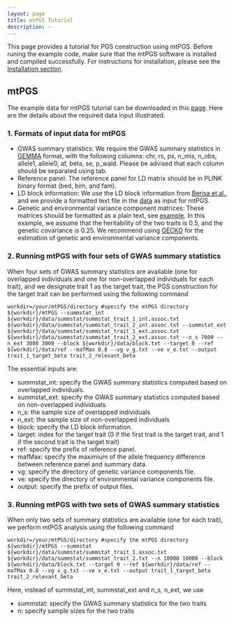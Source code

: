 ```yaml
---
layout: page
title: mtPGS Tutorial
description: ~
---
```

This page provides a tutorial for PGS construction using mtPGS. Before runing the example code, make sure that the mtPGS software is installed and compiled successfully. For instructions for installation, please see the [Installation section](https://xuchang0201.github.io/mtPGS/documentation/02_installation.html).

## mtPGS
The example data for mtPGS tutorial can be downloaded in this [page](https://xuchang0201.github.io/mtPGS/documentation/03_data.html). Here are the details about the required data input illustrated. 
### 1. Formats of input data for mtPGS
* GWAS summary statistics: We require the GWAS summary statistics in [GEMMA](https://github.com/genetics-statistics/GEMMA) format, with the following columns: chr, rs, ps, n_mis, n_obs, allele1, allele0, af, beta, se, p_wald. Please be advised that each column should be separated using tab. 
* Reference panel: The reference panel for LD matrix should be in PLINK binary format (bed, bim, and fam).
* LD block information: We use the LD block information from [Berisa et al.](https://www.ncbi.nlm.nih.gov/pmc/articles/PMC4731402/), and we provide a formatted text file in the [data](https://github.com/xuchang0201/mtPGS/tree/main/data) as input for mtPGS.
* Genetic and environmental variance component matrices: These matrices should be formatted as a plain text, see [example](https://github.com/xuchang0201/mtPGS/blob/main/data/v_g.txt). In this example, we assume that the heritability of the two traits is 0.5, and the genetic covariance is 0.25. We recommend using [GECKO](https://github.com/borangao/GECKO) for the estimation of genetic and environmental variance components.

### 2. Running mtPGS with four sets of GWAS summary statistics
When four sets of GWAS summary statistics are available (one for overlapped individuals and one for non-overlapped individuals for each trait), and we designate trait 1 as the target trait, the PGS construction for the target trait can be performed using the following command
```
workdir=/your/mtPGS/directory #specify the mtPGS directory
${workdir}/mtPGS --summstat_int ${workdir}/data/summstat/summstat_trait_1_int.assoc.txt ${workdir}/data/summstat/summstat_trait_2_int.assoc.txt --summstat_ext ${workdir}/data/summstat/summstat_trait_1_ext.assoc.txt ${workdir}/data/summstat/summstat_trait_2_ext.assoc.txt --n_s 7000 --n_ext 3000 3000 --block ${workdir}/data/block.txt --target 0 --ref ${workdir}/data/ref --mafMax 0.8 --vg v_g.txt --ve v_e.txt --output trait_1_target_beta trait_2_relevant_beta
```
The essential inputs are:
- summstat_int: specify the GWAS summary statistics computed based on overlapped individuals.
- summstat_ext: specify the GWAS summary statistics computed based on non-overlapped individuals.
- n_s: the sample size of overlapped individuals
- n_ext: the sample size of non-overlapped individuals
- block: specify the LD block information.
- target: index for the target trait (0 if the first trait is the target trait, and 1 if the second trait is the target trait)
- ref: specify the prefix of reference panel.
- mafMax: specify the maximium of the allele frequency difference between reference panel and summary data.
- vg: specify the directory of genetic variance components file.
- ve: specify the directory of environmental variance components file.
- output: specify the prefix of output files.

### 3. Running mtPGS with two sets of GWAS summary statistics
When only two sets of summary statistics are available (one for each trait), we perform mtPGS analysis using the following command
```
workdir=/your/mtPGS/directory #specify the mtPGS directory
${workdir}/mtPGS --summstat ${workdir}/data/summstat/summstat_trait_1.assoc.txt ${workdir}/data/summstat/summstat_trait_2.txt --n 10000 10000 --block ${workdir}/data/block.txt --target 0 --ref ${workdir}/data/ref --mafMax 0.8 --vg v_g.txt --ve v_e.txt --output trait_1_target_beta trait_2_relevant_beta
```
Here, instead of summstat_int, summstat_ext and n_s, n_ext, we use
- summstat: specify the GWAS summary statistics for the two traits
- n: specify sample sizes for the two traits
